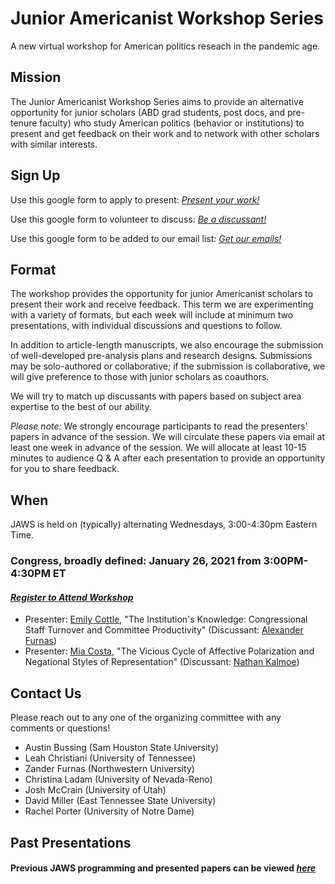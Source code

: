 # Junior Americanist Workshop Series
A new virtual workshop for American politics reseach in the pandemic age.

## Mission
The Junior Americanist Workshop Series aims to provide an alternative opportunity for junior scholars (ABD grad students, post docs, and pre-tenure faculty) who study American politics (behavior or institutions) to present and get feedback on their work and to network with other scholars with similar interests.

## Sign Up
Use this google form to apply to present: [*Present your work!*](https://docs.google.com/forms/d/e/1FAIpQLSdlfkxFPh8F7UNxT4dBLXTnV14jedj8_a37IDLE7A3OWpRuaw/viewform)

Use this google form to volunteer to discuss: [*Be a discussant!*](https://docs.google.com/forms/d/e/1FAIpQLSdlfkxFPh8F7UNxT4dBLXTnV14jedj8_a37IDLE7A3OWpRuaw/viewform)

Use this google form to be added to our email list: [*Get our emails!*](https://docs.google.com/forms/d/e/1FAIpQLSc8Cvzg0jP9PknteLTqjnTz6H9Cmtz1Q8PGOrDxa_IZQ5xd_Q/viewform)

## Format
The workshop provides the opportunity for junior Americanist scholars to present their work and receive feedback. This term we are experimenting with a variety of formats, but each week will include at minimum two presentations, with individual discussions and questions to follow.

In addition to article-length manuscripts, we also encourage the submission of well-developed pre-analysis plans and research designs.  Submissions may be solo-authored or collaborative; if the submission is collaborative, we will give preference to those with junior scholars as coauthors.

We will try to match up discussants with papers based on subject area expertise to the best of our ability.


*Please note:* We strongly encourage participants to read the presenters' papers in advance of the session.  We will circulate these papers via email at least one week in advance of the session.  We will allocate at least 10-15 minutes to audience Q & A after each presentation to provide an opportunity for you to share feedback.


## When
JAWS is held on (typically) alternating Wednesdays, 3:00-4:30pm Eastern Time.

### Congress, broadly defined: January 26, 2021 from 3:00PM-4:30PM ET
#### [*Register to Attend Workshop*](https://etsu.zoom.us/meeting/register/tJUuc-iuqzosHdSXtv8DarzY59NQFrA1xCs5)
 - Presenter: [Emily Cottle](https://www.emilycottle.com/), "The Institution's Knowledge: Congressional Staff Turnover and Committee Productivity" (Discussant: [Alexander Furnas](https://www.alexanderfurnas.com/))
 - Presenter: [Mia Costa](https://www.miacosta.net/), "The Vicious Cycle of Affective Polarization and Negational Styles of Representation" (Discussant: [Nathan Kalmoe](https://nathankalmoe.com/))


## Contact Us
Please reach out to any one of the organizing committee with any comments or questions!

- Austin Bussing (Sam Houston State University)
- Leah Christiani (University of Tennessee)
- Zander Furnas (Northwestern University)
- Christina Ladam (University of Nevada-Reno)
- Josh McCrain (University of Utah)
- David Miller (East Tennessee State University)
- Rachel Porter (University of Notre Dame)

## Past Presentations 

#### Previous JAWS programming and presented papers can be viewed [*here*](/previous)



